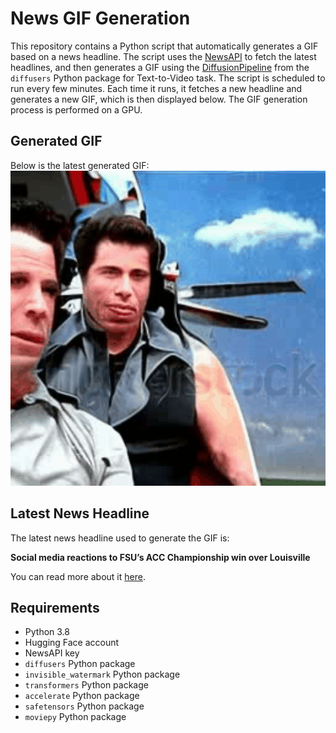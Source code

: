 # News GIF Generation
This repository contains a Python script that automatically generates a GIF based on a news headline. The script uses the [NewsAPI](https://newsapi.org/) to fetch the latest headlines, and then generates a GIF using the [DiffusionPipeline](https://github.com/huggingface/diffusers) from the `diffusers` Python package for Text-to-Video task.
The script is scheduled to run every few minutes. Each time it runs, it fetches a new headline and generates a new GIF, which is then displayed below. The GIF generation process is performed on a GPU.

## Generated GIF
Below is the latest generated GIF:
![Generated GIF](output.gif?raw=true&v=1701692005)

## Latest News Headline
The latest news headline used to generate the GIF is:

**Social media reactions to FSU’s ACC Championship win over Louisville**

You can read more about it [here](https://www.tomahawknation.com/florida-state-football-fsu-seminoles-college-cfb-acc-norvell-team-roster-schedule-game/2023/12/3/23986016/social-media-reactions-louisville-playoff-alabama-texas-acc-championship-win-committee-odds).

## Requirements
- Python 3.8
- Hugging Face account
- NewsAPI key
- `diffusers` Python package
- `invisible_watermark` Python package
- `transformers` Python package
- `accelerate` Python package
- `safetensors` Python package
- `moviepy` Python package
